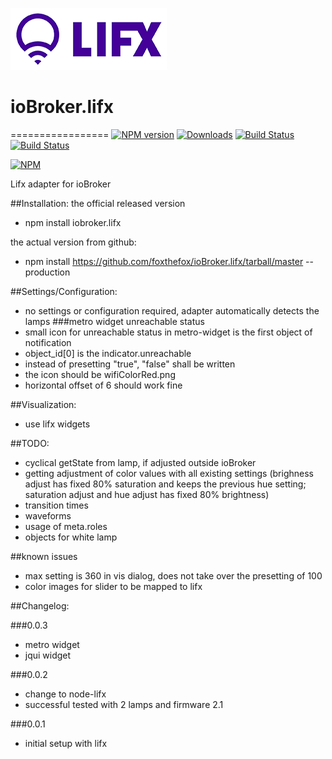 ![Logo](admin/lifx_logo.png)
# ioBroker.lifx
=================
[![NPM version](http://img.shields.io/npm/v/iobroker.lifx.svg)](https://www.npmjs.com/package/iobroker.lifx)
[![Downloads](https://img.shields.io/npm/dm/iobroker.lifx.svg)](https://www.npmjs.com/package/iobroker.lifx)
[![Build Status](https://travis-ci.org/foxthefox/ioBroker.lifx.svg?branch=master)](https://travis-ci.org/foxthefox/ioBroker.lifx)
[![Build Status](https://ci.appveyor.com/api/projects/status/github/ioBroker-lifx?branch=master&svg=true)](https://ci.appveyor.com/project/foxthefox/iobroker-lifx)

[![NPM](https://nodei.co/npm/iobroker.lifx.png?downloads=true)](https://nodei.co/npm/iobroker.lifx/)

Lifx adapter for ioBroker

##Installation:
the official released version
- npm install iobroker.lifx

the actual version from github:
- npm install https://github.com/foxthefox/ioBroker.lifx/tarball/master --production

##Settings/Configuration:
- no settings or configuration required, adapter automatically detects the lamps
###metro widget unreachable status
- small icon for unreachable status in metro-widget is the first object of notification
- object_id[0] is the indicator.unreachable
- instead of presetting "true", "false" shall be written
- the icon should be wifiColorRed.png 
- horizontal offset of 6 should work fine

##Visualization:
- use lifx widgets

##TODO:
- cyclical getState from lamp, if adjusted outside ioBroker
- getting adjustment of color values with all existing settings (brighness adjust has fixed 80% saturation and keeps the previous hue setting; saturation adjust and hue adjust has fixed 80% brightness)
- transition times
- waveforms
- usage of meta.roles
- objects for white lamp

##known issues
- max setting is 360 in vis dialog, does not take over the presetting of 100
- color images for slider to be mapped to lifx

##Changelog:

###0.0.3
- metro widget
- jqui widget

###0.0.2 
- change to node-lifx
- successful tested with 2 lamps and firmware 2.1

###0.0.1 
- initial setup with lifx
